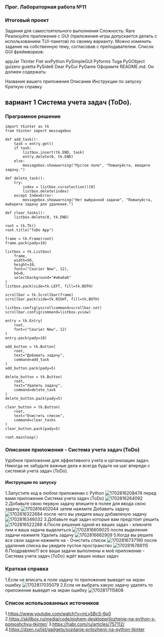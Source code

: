 ### Прог. Лабораторная работа №11
### Итоговый проект
Задания для самостоятельного выполнения
Сложность:
Rare
Реализуйте приложение с GUI (приложения-игры допускается делать с использованием TUI-пакетов) по своему варианту. Можно изменить задание на собственную тему, согласовав с преподавателем. Список GUI фреймворков:

appJar
Tkinter
Flet
wxPython
PySimpleGUI
Pyforms
Toga
PyGObject
guizero
guietta
PySide6
Dear PyGui
PyGame
Оформите README.md. Он должен содержать:

Название вашего приложения
Описание
Инструкции по запуску
Краткую справку
## вариант 1 Система учета задач (ToDo).

### Праграмное решение 
```pyton
import tkinter as tk
from tkinter import messagebox

def add_task():
    task = entry.get()
    if task:
        listbox.insert(tk.END, task)
        entry.delete(0, tk.END)
    else:
        messagebox.showwarning("Пустое поле", "Пожалуйста, введите задачу.")

def delete_task():
    try:
        index = listbox.curselection()[0]
        listbox.delete(index)
    except IndexError:
        messagebox.showwarning("Нет выбранной задачи", "Пожалуйста, выберите задачу для удаления.")

def clear_tasks():
    listbox.delete(0, tk.END)

root = tk.Tk()
root.title("ToDo App")

frame = tk.Frame(root)
frame.pack(pady=10)

listbox = tk.Listbox(
    frame,
    width=50,
    height=10,
    font=("Courier New", 12),
    bd=0,
    selectbackground="#a6a6a6"
)
listbox.pack(side=tk.LEFT, fill=tk.BOTH)

scrollbar = tk.Scrollbar(frame)
scrollbar.pack(side=tk.RIGHT, fill=tk.BOTH)

listbox.config(yscrollcommand=scrollbar.set)
scrollbar.config(command=listbox.yview)

entry = tk.Entry(
    root,
    font=("Courier New", 12)
)
entry.pack(pady=10)

add_button = tk.Button(
    root,
    text="Добавить задачу",
    command=add_task
)
add_button.pack(pady=5)

delete_button = tk.Button(
    root,
    text="Удалить задачу",
    command=delete_task
)
delete_button.pack(pady=5)

clear_button = tk.Button(
    root,
    text="Очистить список",
    command=clear_tasks
)
clear_button.pack(pady=5)

root.mainloop()

```
### Описание приложения - Система учета задач (ToDo)
Удобное приложение для эффективного учета и организации задач. Никогда не забудьте важные дела и всегда будьте на шаг впереди с системой учета задач (ToDo).
#### Инструкции по запуску
1.Запустите код в любом приложении с  Python
![1702816208474](image/README/1702816208474.png)
перед вами приложение Система учета задач (ToDo)
![1702816264092](image/README/1702816264092.png)
2.Добавьте свою первую  задачу впишите в полее для ввода свою задачу
![1702816402044](image/README/1702816402044.png)
затем нажмите Добавить задачу
![1702816322684](image/README/1702816322684.png)
после чего вы увидите вашу добавленую задачу
![1702816346032](image/README/1702816346032.png)
3.Добавьте ещё задач которые вам предстоит решить 
![1702816522288](image/README/1702816522288.png)
4.После решения одной из ваших задач - кликните лкм и ваша задача выделиться
![1702816609025](image/README/1702816609025.png)
после выделения задачи нажмите Удалить задачу
![1702816662909](image/README/1702816662909.png)
5.Когда вы решите все свои задачи нажмите на - Очистить список
![1702816737190](image/README/1702816737190.png)
после удаления списка вы увидите пустое пространство 
![1702816788115](image/README/1702816788115.png)
6.Поздравляю!!! все ваши задачи выполнены и моё приложение - Система учета задач (ToDo) ждёт ваших новых задач

### Краткая справка
1.Если не вписать в поле задачу то приложение выведет на экран ошибку
![1702817035079](image/README/1702817035079.png)
2.Если не выбрать какую задачу удалять то приложение выведет на экран ошибку
![1702817115808](image/README/1702817115808.png)



### Список использованных источников
1.https://www.youtube.com/watch?v=mLySBcS-6p0
2.https://skillbox.ru/media/code/pishem-desktopprilozhenie-na-python-s-pomoshchyu-tkinter/
3.https://habr.com/ru/articles/757112/
4.https://dzen.ru/list/gadgets/sozdanie-prilozhenii-na-python-tkinter